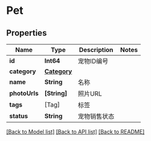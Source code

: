 # Pet

## Properties
Name | Type | Description | Notes
------------ | ------------- | ------------- | -------------
**id** | **Int64** | 宠物ID编号 | 
**category** | [**Category**](Category.md) |  | 
**name** | **String** | 名称 | 
**photoUrls** | **[String]** | 照片URL | 
**tags** | [Tag] | 标签 | 
**status** | **String** | 宠物销售状态 | 

[[Back to Model list]](../README.md#documentation-for-models) [[Back to API list]](../README.md#documentation-for-api-endpoints) [[Back to README]](../README.md)


